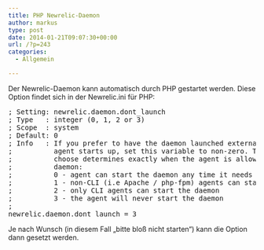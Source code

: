 ```yaml
---
title: PHP Newrelic-Daemon
author: markus
type: post
date: 2014-01-21T09:07:30+00:00
url: /?p=243
categories:
  - Allgemein

---
```

Der Newrelic-Daemon kann automatisch durch PHP gestartet werden. Diese Option findet sich in der Newrelic.ini für PHP: 

<pre>; Setting: newrelic.daemon.dont_launch
; Type   : integer (0, 1, 2 or 3)
; Scope  : system
; Default: 0
; Info   : If you prefer to have the daemon launched externally before the
;          agent starts up, set this variable to non-zero. The value you
;          choose determines exactly when the agent is allowed to start the
;          daemon:
;          0 - agent can start the daemon any time it needs to
;          1 - non-CLI (i.e Apache / php-fpm) agents can start the daemon
;          2 - only CLI agents can start the daemon
;          3 - the agent will never start the daemon
;
newrelic.daemon.dont_launch = 3</pre>

Je nach Wunsch (in diesem Fall &#8222;bitte bloß nicht starten&#8220;) kann die Option dann gesetzt werden.